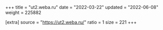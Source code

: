 +++
title = "ut2.weba.ru"
date = "2022-03-22"
updated = "2022-06-08"
weight = 225882

[extra]
source = "https://ut2.weba.ru/"
ratio = 1
size = 221
+++
